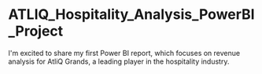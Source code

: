 # ATLIQ_Hospitality_Analysis_PowerBI_Project
I'm excited to share my first Power BI report, which focuses on revenue analysis for AtliQ Grands, a leading player in the hospitality industry.
